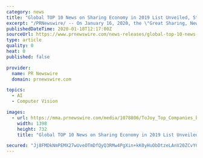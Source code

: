 ```yaml
---
category: news
title: "Global TOP 10 News on Sharing Economy in 2019 List Unveiled, Strategic Vision of \"Double 50% Reduction\" Discussed at Global Forum"
excerpt: "/PRNewswire/ -- On January 16, 2020, the \"Great Sharing, New Economy—Beijing Summit of Global Sharing Economy Forum\" was held at the China National"
publishedDateTime: 2020-01-18T12:17:00Z
sourceUrl: https://www.prnewswire.com/news-releases/global-top-10-news-on-sharing-economy-in-2019-list-unveiled-strategic-vision-of-double-50-reduction-discussed-at-global-forum-300989250.html
type: article
quality: 0
heat: 0
published: false

provider:
  name: PR Newswire
  domain: prnewswire.com

topics:
  - AI
  - Computer Vision

images:
  - url: https://mma.prnewswire.com/media/1078806/ToJoy_Top_Companies_by_Market_Cap_Infographic.jpg?p=facebook
    width: 1398
    height: 732
    title: "Global TOP 10 News on Sharing Economy in 2019 List Unveiled, Strategic Vision of \"Double 50% Reduction\" Discussed at Global Forum"

secured: "Jj8FMDkNmPEMX27wUveOTmDfQyQ3RMw4PgXin+kK0yHuObDtzeLAnV20ZCvYCixZkrLcnL5orcP4foLrjk6n1jF28FAPmppSdxfPu9ylflEvn1Yn0pxKQKhVnBLLh3bd8GF0b3RdfEa9GLZyrWULKjIaG5aNbwFob+6loX2wduFbSJDmPMBL2nKFE3kwEtgx8rCf/V6t8qgKZ+RTQTDs8GnIndSB1DbLxzOfl/yKMPBowBXt6Cnrzc/x7yO8V/hZ26GOwfpVp9ai9qmZtBTjF01U/SVGwKj1SB2bY6DwaqA=;n0ygZ5t0ckRgcpjl43Vr+w=="
---
```


